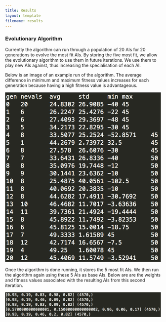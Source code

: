 ```yaml
---
title: Results
layout: template
filename: results
--- 
```


### Evolutionary Algorithm
Currently the algorithm can run through a population of 20 AIs for 20 generations to evolve the most fit AIs. By storing the five most fit, we allow the evolutionary algorithm to use them in future iterations. We use them to play new AIs against, thus increasing the specialisation of each AI.

Below is an image of an example run of the algorithm. The average difference in minimum and maximum fitness values increases for each generation because having a high fitness value is advantageous.

<img src="https://raw.githubusercontent.com/anikapayano/SoftDes-Final-Project/gh-pages/EvolutionResults.png" alt="" />

Once the algorithm is done running, it stores the 5 most fit AIs. We then run the algorithm again using these 5 AIs as base AIs. Below are are the weights and fitness values associated with the resulting AIs from this second iteration.

<img src="https://raw.githubusercontent.com/anikapayano/SoftDes-Final-Project/gh-pages/TournamentResults.png" alt="" />





